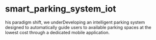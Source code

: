 # smart_parking_system_iot
his paradigm shift, we underDeveloping an intelligent parking system designed to automatically guide users to available parking spaces at the lowest cost through a dedicated mobile application.
